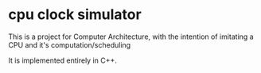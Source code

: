 # cpu clock simulator

This is a project for Computer Architecture, with the intention of imitating a CPU and it's computation/scheduling

It is implemented entirely in C++.
